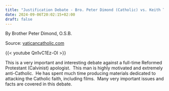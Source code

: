 ```yaml
---
title: "Justification Debate - Bro. Peter Dimond (Catholic) vs. Keith Thompson (Reformed Protestant)"
date: 2024-09-06T20:02:15+02:00
draft: false
---
```



By Brother Peter Dimond, O.S.B.

Source: [vaticancatholic.com](https://vaticancatholic.com/justification-debate-bro-peter-dimond-catholic-vs-keith-thompson-calvinist-reformed-protestant/)

{{< youtube Qn1vC1Ez-OI >}}

<p>This is a very important and interesting debate against a full-time Reformed Protestant (Calvinist) apologist.  This man is highly motivated and extremely anti-Catholic.  He has spent much time producing materials dedicated to attacking the Catholic faith, including films.  Many very important issues and facts are covered in this debate.</p>

